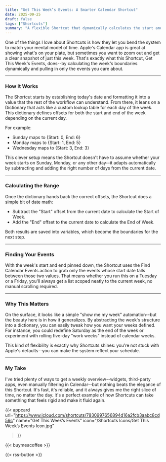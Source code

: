 ```yaml
---
title: "Get This Week’s Events: A Smarter Calendar Shortcut"
date: 2025-09-25
draft: false
tags: ["Shortcuts"]
summary: "A flexible Shortcut that dynamically calculates the start and end of the current week and fetches only your calendar events within that range."
---
```


One of the things I love about Shortcuts is how they let you bend the system to match your mental model of time. Apple's Calendar app is great at showing what's on your plate, but sometimes you want to zoom out and get a clear snapshot of just this week. That's exactly what this Shortcut, Get This Week's Events, does--by calculating the week's boundaries dynamically and pulling in only the events you care about.

---

### How It Works

The Shortcut starts by establishing today's date and formatting it into a value that the rest of the workflow can understand. From there, it leans on a Dictionary that acts like a custom lookup table for each day of the week. This dictionary defines offsets for both the start and end of the week depending on the current day.

For example:

- Sunday maps to {Start: 0, End: 6}
- Monday maps to {Start: 1, End: 5}
- Wednesday maps to {Start: 3, End: 3}

This clever setup means the Shortcut doesn't have to assume whether your week starts on Sunday, Monday, or any other day--it adapts automatically by subtracting and adding the right number of days from the current date.

----

### Calculating the Range

Once the dictionary hands back the correct offsets, the Shortcut does a simple bit of date math:

- Subtract the "Start" offset from the current date to calculate the Start of Week.
- Add the "End" offset to the current date to calculate the End of Week.

Both results are saved into variables, which become the boundaries for the next step.

---

### Finding Your Events

With the week's start and end pinned down, the Shortcut uses the Find Calendar Events action to grab only the events whose start date falls between those two values. That means whether you run this on a Tuesday or a Friday, you'll always get a list scoped neatly to the current week, no manual scrolling required.

----

### Why This Matters

On the surface, it looks like a simple "show me my week" automation--but the beauty here is in how it generalizes. By abstracting the week's structure into a dictionary, you can easily tweak how you want your weeks defined. For instance, you could redefine Saturday as the end of the week or experiment with rolling five-day "work weeks" instead of calendar weeks.

This kind of flexibility is exactly why Shortcuts shines: you're not stuck with Apple's defaults--you can make the system reflect your schedule.

---

### My Take

I've tried plenty of ways to get a weekly overview--widgets, third-party apps, even manually filtering in Calendar--but nothing beats the elegance of this Shortcut. It's fast, it's reliable, and it always gives me the right slice of time, no matter the day. It's a perfect example of how Shortcuts can take something that feels rigid and make it fluid again.

{{< appcard 
    url="https://www.icloud.com/shortcuts/7830997656894d16a2fcb3aabc8cd56c" 
    name="Get This Week’s Events" 
    icon="/Shortcuts Icons/Get This Week’s Events Icon.jpg" 
>}}

{{< buymeacoffee >}}

{{< rss-button >}}